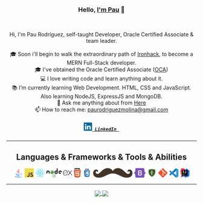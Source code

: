 <h3 align="center">Hello, <a href="https://github.com/Silinde87" title="Profile" target="_blank">I'm Pau</a> 👋</h3>
<br>
<p align="center">
  Hi, I'm Pau Rodríguez, self-taught Developer, Oracle Certified Associate & team leader.
  <br>
  <br>
  🎓 Soon i'll begin to walk the extraordinary path of <a href="https://www.ironhack.com/en/web-development">Ironhack</a>, to become a MERN Full-Stack developer.
  <br>
  🎓 I've obtained the Oracle Certified Associate (<a href="https://education.oracle.com/x/trackp_333">OCA</a>)
  <br>
  💻 I love writing code and learn anything about it.
  <br>
  📚 I’m currently learning Web Development. HTML, CSS and JavaScript. Also learning NodeJS, ExpressJS and MongoDB. 
  <br>
  💬 Ask me anything about from <a href="https://github.com/Silinde87/silinde87/issues" title="Issues">Here</a>
  <br>
  📫 How to reach me: <a href="mailto: paurodriguezmolina@gmail.com">paurodriguezmolina@gmail.com</a>
  <h5 align="center">
    <code><a href="https://www.linkedin.com/in/paurodriguezmolina/" title="LinkedIn Profile"><img width="22" src="https://github.com/Silinde87/Silinde87/blob/main/images/linkedin.svg"> LinkedIn </a></code>
  </h5>
</p>

<hr>

<h2 align="center">Languages & Frameworks & Tools & Abilities</h2>

<p align="center">
  <code><img title="Java" height="25" src="https://github.com/Silinde87/Silinde87/blob/main/images/java.png"></code>
  <code><img title="Javascript" height="25" src="https://github.com/Silinde87/Silinde87/blob/main/images/javascript-original.svg"></code>
  <code><img title="React" height="25" src="https://github.com/Silinde87/Silinde87/blob/main/images/react-original.svg"></code>
  <code><img title="NodeJS" height="25" src="https://github.com/Silinde87/Silinde87/blob/main/images/node.png"></code>
  <code><img title="ExpressJS" height="25" src="https://github.com/Silinde87/Silinde87/blob/main/images/expressjs.png"></code>
  <code><img title="HTML5" height="25" src="https://github.com/Silinde87/Silinde87/blob/main/images/html5.svg"></code>
  <code><img title="CSS" height="25" src="https://github.com/Silinde87/Silinde87/blob/main/images/css.svg"></code>
  <code><img title="Handlebars" height="25" src="https://github.com/Silinde87/Silinde87/blob/main/images/handlebars.svg"></code>
  <code><img title="Bootstrap" height="25" src="https://github.com/Silinde87/Silinde87/blob/main/images/bootstrap.svg"></code>
  <code><img title="MongoDB" height="25" src="https://github.com/Silinde87/Silinde87/blob/main/images/mongodb.png"></code>
  <code><img title="Git" height="25" src="https://github.com/Silinde87/Silinde87/blob/main/images/git-original.svg"></code>
  <code><img title="Visual Studio Code" height="25" src="https://github.com/Silinde87/Silinde87/blob/main/images/vscode.svg"></code>
  <code><img title="IntelliJ Idea" height="25" src="https://github.com/Silinde87/Silinde87/blob/main/images/idea.png"></code>
</p>

<hr>

<p align=center>
  <a href="https://github.com/anuraghazra/github-readme-stats" title="Go to Source">
    <img height=175 align="center" src="https://github-readme-stats.vercel.app/api?username=silinde87&show_icons=true&theme=react">
  </a>
  <a href="https://github.com/anuraghazra/github-readme-stats">
  <img height=175 align="center" src="https://github-readme-stats.vercel.app/api/top-langs/?username=Silinde87&title_color=57BCDA&text_color=57BCDA&icon_color=57BCDA&bg_color=0c1014&langs_count=8&layout=compact" />
  </a>
</p>


